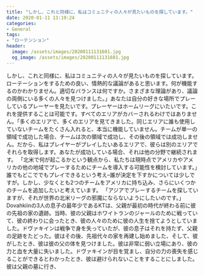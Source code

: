 ```yaml
---
title: "しかし、これと同様に、私はコミュニティの人々が見たいものを探しています。"
date: 2020-01-11 13:19:24
categories:
- General
tags:
- "ローテンション"
header:
  image: /assets/images/20200111131601.jpg
  og_image: /assets/images/20200111131601.jpg
---
```


しかし、これと同様に、私はコミュニティの人々が見たいものを探しています。ローテーションをするための良い、情熱的な議論があると思います。何が機能するのかわかりません。適切なバランスは何ですか。さまざまな理論があり、議論の両側にいる多くの人々を見つけました。」あなたは自分の好きな場所でプレーしているプレーヤーを見たいです。プレーヤーはホームリーグにいたいです。これを提供することは可能です。すべてのエリアがカバーされるわけではありません。「多くのエリアで、多くのエリアを見てきました。同じエリアに誰も使用していないチームをたくさん入れると、本当に機能していません。チームが単一の領域で成功した場合、チームは次の領域で成功し、その後の領域では成功しません。だから、私はプレイヤーがプレイしたいあるエリアで、彼らは別のエリアでそれらを取得します。あなたが成功している場合、それは他の分野で継続されます。 「北米で何が起こるかという観点から、私たちは現時点でアメリカやアメリカの他の地域でプレーするためにチームを導入する可能性を検討しています。」誰でもどこででもプレイできるという考え–誰が決定を下すかについては少しですが。しかし、少なくとも2つのチームをアメリカに持ち込み、さらにいくつかのチームを追加したいと考えています。 「アジアでプレーするチームを探していますが、それが世界の北米リーグの邪魔にならないようにしたいのです。」Dovahkiinの3人の息子の最年少であるKTは、父親が最初の時代が終わる前に彼の先祖の家の遺跡。当時、彼の父親はホワイトランのジャールのために戦っていて、彼の終わりに会ったとき、彼の人々のために彼の人生を捨てようとしていました。ドヴァキインは戦争で身を失っていたが、彼の息子はそれを持たず、父親の足跡をたどった。彼はその後、先祖代々の家を再建し始めました、そして、彼がしたとき、彼は彼の父の体を見つけました。彼は非常に弱い立場にあり、彼の力と血を大量に失いました。ドヴァキインが目を覚まし、自分の力の喪失を感じることができるとわかったとき、彼は避けられないことをすることにしました。彼は父親の墓に行き、
